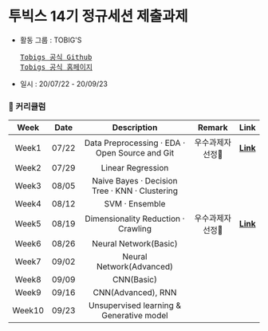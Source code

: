 # 투빅스 14기 정규세션 제출과제

* 활동 그룹 : TOBIG'S 
  <pre>
  <a href="https://github.com/tobigs-datamarket">Tobigs 공식 Github</a>
  <a href="http://www.datamarket.kr/xe/">Tobigs 공식 홈페이지</a>
  </pre>
* 일시 : 20/07/22 - 20/09/23

### &#128197; 커리큘럼
Week | Date | Description | Remark | Link
:-: | :-: | :-: | :-: | :-: 
Week1 | 07/22 | Data Preprocessing · EDA · Open Source and Git | 우수과제자 선정&#127775; | **[Link](https://github.com/hrlee113/Tobigs14-assignment/blob/master/Week1_EDA/tobigs_14_week1hw_hyerinlee.ipynb)**
Week2 | 07/29 | Linear Regression | 
Week3 | 08/05 | Naive Bayes · Decision Tree · KNN · Clustering | 
Week4 | 08/12 | SVM · Ensemble | 
Week5 | 08/19 | Dimensionality Reduction · Crawling | 우수과제자 선정&#127775; | **[Link](https://github.com/hrlee113/Tobigs14-assignment/blob/master/Week5_Dimensionality_Reduction/week5(Dimensionality_Reduction)_assignment2_hyerinlee.ipynb)**
Week6 | 08/26 | Neural Network(Basic) | 
Week7 | 09/02 | Neural Network(Advanced) | 
Week8 | 09/09 | CNN(Basic) | 
Week9 | 09/16 | CNN(Advanced), RNN | 
Week10 | 09/23 | Unsupervised learning & Generative model | 
